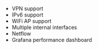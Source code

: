- VPN support
- IPv6 support
- WiFi AP support
- Multiple internal interfaces
- Netflow
- Grafana performance dashboard
